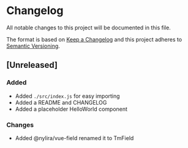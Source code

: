 # Changelog

All notable changes to this project will be documented in this file.

The format is based on [Keep a Changelog](http://keepachangelog.com/en/1.0.0/)
and this project adheres to [Semantic Versioning](http://semver.org/spec/v2.0.0.html).

## [Unreleased]

### Added

* Added `./src/index.js` for easy importing
* Added a README and CHANGELOG
* Added a placeholder HelloWorld component

### Changes

* Added @nylira/vue-field renamed it to TmField
